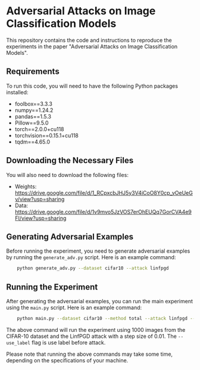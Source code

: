 # Adversarial Attacks on Image Classification Models

This repository contains the code and instructions to reproduce the experiments in the paper "Adversarial Attacks on Image Classification Models".

## Requirements

To run this code, you will need to have the following Python packages installed:

- foolbox==3.3.3
- numpy==1.24.2
- pandas==1.5.3
- Pillow==9.5.0
- torch==2.0.0+cu118
- torchvision==0.15.1+cu118
- tqdm==4.65.0

## Downloading the Necessary Files

You will also need to download the following files:
- Weights: https://drive.google.com/file/d/1_RCpxcbJHJ5y3V4iCoO8Y0cp_vOeUeGv/view?usp=sharing
- Data: https://drive.google.com/file/d/1v9mvo5JzVOS7erOhEUQq7GorCVA4e9FI/view?usp=sharing

## Generating Adversarial Examples

Before running the experiment, you need to generate adversarial examples by running the `generate_adv.py` script. Here is an example command:
```bash
    python generate_adv.py --dataset cifar10 --attack linfpgd
```

## Running the Experiment

After generating the adversarial examples, you can run the main experiment using the `main.py` script. Here is an example command:

```bash
    python main.py --dataset cifar10 --method total --attack linfpgd --pic_num 1000 --alpha 0.01 --use_label
```
The above command will run the experiment using 1000 images from the CIFAR-10 dataset and the LinfPGD attack with a step size of 0.01. The `--use_label` flag is use label before attack.

Please note that running the above commands may take some time, depending on the specifications of your machine.
